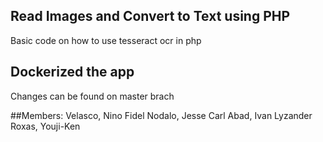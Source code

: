 ## Read Images and Convert to Text using PHP
Basic code on how to use tesseract ocr in php 

## Dockerized the app
Changes can be found on master brach 

##Members:
Velasco, Nino Fidel
Nodalo, Jesse Carl
Abad, Ivan Lyzander
Roxas, Youji-Ken
